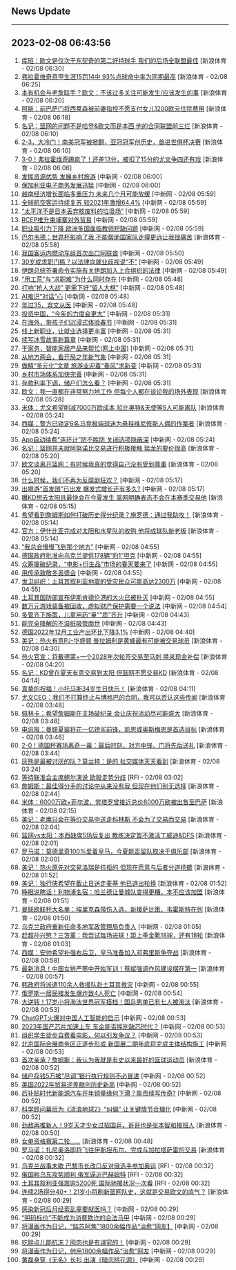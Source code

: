 ## News Update
---
2023-02-08 06:43:56
---
1. <a target="_blank" href="https://k.sina.cn/article_2018499075_784fda0302001lgwm.html?from=sports&subch=osport">库班：欧文是仅次于东契奇的第二好持球手 我们的后场全联盟最佳</a> [新浪体育 - 02/08 06:30]
2. <a target="_blank" href="https://k.sina.cn/article_2018499075_784fda0302001lgwk.html?from=sports&subch=osport">弗拉霍维奇意甲生涯15罚14中 93%点球命中率为同期最高</a> [新浪体育 - 02/08 06:25]
3. <a target="_blank" href="https://k.sina.cn/article_2018499075_784fda0302001lgwi.html?from=sports&subch=osport">本有机会与老詹联手？欧文：不该过多关注可能发生/应该发生的事</a> [新浪体育 - 02/08 06:20]
4. <a target="_blank" href="https://k.sina.cn/article_2018499075_784fda0302001lgwh.html?from=sports&subch=osport">阿斯：前巴萨门将西莱森被前妻指控不愿支付女儿1200欧元住院费用</a> [新浪体育 - 02/08 06:18]
5. <a target="_blank" href="https://k.sina.cn/article_2018499075_784fda0302001lgwe.html?from=sports&subch=osport">名记：篮网的问题不是哈登&欧文而是本西 他的合同联盟前三烂</a> [新浪体育 - 02/08 06:10]
6. <a target="_blank" href="https://k.sina.cn/article_2834321443_a8f0502300100y5q6.html?from=sports&subch=global">2-3，大冷门！南美冠军被掀翻，亚冠冠军创历史，首进世俱杯决赛</a> [新浪体育 - 02/08 06:10]
7. <a target="_blank" href="https://k.sina.cn/article_1436416680_559dfaa8001015xzi.html?from=sports&subch=global">3-0！弗拉霍维奇踢疯了！还差13分，被扣了15分的尤文争四还有戏</a> [新浪体育 - 02/08 06:06]
8. <a target="_blank" href="http://www.chinanews.com//cj/2023/02-08/9949401.shtml">发挥资源优势 发展乡村旅游</a> [中新网 - 02/08 06:00]
9. <a target="_blank" href="http://www.chinanews.com//gj/2023/02-08/9949400.shtml">保加利亚电子商务发展迅猛</a> [中新网 - 02/08 06:00]
10. <a target="_blank" href="http://www.chinanews.com//gj/2023/02-08/9949398.shtml">越南经济增长面临多重压力 未来几个月可能放缓</a> [中新网 - 02/08 05:59]
11. <a target="_blank" href="http://www.chinanews.com//gj/2023/02-08/9949397.shtml">全球航空客运持续复苏 较2021年激增64.4%</a> [中新网 - 02/08 05:59]
12. <a target="_blank" href="http://www.chinanews.com//gj/2023/02-08/9949395.shtml">“太平洋不是日本丢弃核废料的垃圾场”</a> [中新网 - 02/08 05:59]
13. <a target="_blank" href="http://www.chinanews.com//gj/2023/02-08/9949399.shtml">RCEP推升柬埔寨对外贸易</a> [中新网 - 02/08 05:59]
14. <a target="_blank" href="http://www.chinanews.com//gj/2023/02-08/9949396.shtml">职业吸引力下降 欧洲多国面临教师短缺问题</a> [中新网 - 02/08 05:59]
15. <a target="_blank" href="https://k.sina.cn/article_2018499075_784fda0302001lgwb.html?from=sports&subch=osport">巴尔韦德：世界杯影响了我 不能帮助国家队走得更远让我很痛苦</a> [新浪体育 - 02/08 05:58]
16. <a target="_blank" href="http://www.chinanews.com//cj/2023/02-08/9949393.shtml">我国客运内燃动车组首次出口阿联酋</a> [中新网 - 02/08 05:50]
17. <a target="_blank" href="http://www.chinanews.com//sh/2023/02-08/9949391.shtml">30岁成求职门槛？以法律向就业歧视说“不”</a> [中新网 - 02/08 05:49]
18. <a target="_blank" href="http://www.chinanews.com//gj/2023/02-08/9949392.shtml">伊朗总统签署命令实施有关伊朗加入上合组织的法律</a> [中新网 - 02/08 05:49]
19. <a target="_blank" href="http://www.chinanews.com//sh/2023/02-08/9949390.shtml">“用工荒”与“求职难”为什么同时存在</a> [中新网 - 02/08 05:48]
20. <a target="_blank" href="http://www.chinanews.com//sh/2023/02-08/9949389.shtml">打响“抢人大战” 更需下好“留人大棋”</a> [中新网 - 02/08 05:48]
21. <a target="_blank" href="http://www.chinanews.com//sh/2023/02-08/9949388.shtml">AI难识“对话”心</a> [中新网 - 02/08 05:48]
22. <a target="_blank" href="http://www.chinanews.com//sh/2023/02-08/9949387.shtml">年过35，弃文从医</a> [中新网 - 02/08 05:48]
23. <a target="_blank" href="http://www.chinanews.com//cj/2023/02-08/9949384.shtml">投资中国，“今年的力度会更大”</a> [中新网 - 02/08 05:31]
24. <a target="_blank" href="http://www.chinanews.com//hr/2023/02-08/9949379.shtml">在海外，带孩子们沉浸式体验春节</a> [中新网 - 02/08 05:31]
25. <a target="_blank" href="http://www.chinanews.com//cj/2023/02-08/9949383.shtml">线上新职业，让就业选择更丰富</a> [中新网 - 02/08 05:31]
26. <a target="_blank" href="http://www.chinanews.com//ty/2023/02-08/9949385.shtml">续写冰雪故事新篇章</a> [中新网 - 02/08 05:31]
27. <a target="_blank" href="http://www.chinanews.com//cj/2023/02-08/9949382.shtml">干家务，智能家居产品来帮忙(网上中国)</a> [中新网 - 02/08 05:31]
28. <a target="_blank" href="http://www.chinanews.com//gn/2023/02-08/9949378.shtml">从地方两会，看开局之年新气象</a> [中新网 - 02/08 05:31]
29. <a target="_blank" href="http://www.chinanews.com//cj/2023/02-08/9949381.shtml">做精“多元化”文章 旅游业迎着“春风”求新变</a> [中新网 - 02/08 05:31]
30. <a target="_blank" href="http://www.chinanews.com//cj/2023/02-08/9949386.shtml">乡村市场体系加快完善</a> [中新网 - 02/08 05:31]
31. <a target="_blank" href="http://www.chinanews.com//cj/2023/02-08/9949380.shtml">存款利率下调，储户们怎么看？</a> [中新网 - 02/08 05:31]
32. <a target="_blank" href="https://k.sina.cn/article_2018499075_784fda0302001lgvv.html?from=sports&subch=osport">欧文：我一直都在非常努力地工作 但每个人都在谈论我的场外表现</a> [新浪体育 - 02/08 05:28]
33. <a target="_blank" href="https://k.sina.cn/article_2018499075_784fda0302001lgvs.html?from=sports&subch=osport">米体：尤文希望削减7000万欧成本 拉比奥特&天使等5人可能离队</a> [新浪体育 - 02/08 05:24]
34. <a target="_blank" href="https://k.sina.cn/article_2018499075_784fda0302001lgvr.html?from=sports&subch=osport">西媒：警方已锁定6名马竞极端球迷为悬挂维尼修斯人偶的作案者</a> [新浪体育 - 02/08 05:24]
35. <a target="_blank" href="http://www.chinanews.com//sh/2023/02-08/9949377.shtml">App自动续费“连环计”防不胜防 关闭选项隐蔽深</a> [中新网 - 02/08 05:24]
36. <a target="_blank" href="https://k.sina.cn/article_2018499075_784fda0302001lgvp.html?from=sports&subch=osport">名记：篮网并未就阿努诺比交易进行积极接触 猛龙的要价很高</a> [新浪体育 - 02/08 05:20]
37. <a target="_blank" href="https://k.sina.cn/article_2018499075_784fda0302001lgvo.html?from=sports&subch=osport">欧文谈离开篮网：有时候我真的觉得自己没有受到尊重</a> [新浪体育 - 02/08 05:20]
38. <a target="_blank" href="http://www.chinanews.com//cul/2023/02-08/9949375.shtml">什么时候，我们不再为反腐剧狂欢？</a> [中新网 - 02/08 05:17]
39. <a target="_blank" href="http://www.chinanews.com//sh/2023/02-08/9949376.shtml">出境游“首发团”已出发 爆发式增长还有多久?</a> [中新网 - 02/08 05:17]
40. <a target="_blank" href="https://k.sina.cn/article_7300843333_1b32a0745001012i44.html?from=sports&subch=nba">曝KD想去太阳且最快会在今夏发生 篮网明确表态不会在本赛季交易他</a> [新浪体育 - 02/08 05:15]
41. <a target="_blank" href="https://k.sina.cn/article_2018499075_784fda0302001lgvn.html?from=sports&subch=osport">希望看到詹姆斯如何打破历史得分纪录？施罗德：通过我助攻！</a> [新浪体育 - 02/08 05:14]
42. <a target="_blank" href="https://k.sina.cn/article_2018499075_784fda0302001lgvm.html?from=sports&subch=osport">官方：伊什比亚完成对太阳和水星队的收购 他将成球队新老板</a> [新浪体育 - 02/08 05:14]
43. <a target="_blank" href="http://www.chinanews.com//ty/2023/02-08/9949370.shtml">“我总会慢慢飞到那个地方”</a> [中新网 - 02/08 04:55]
44. <a target="_blank" href="http://www.chinanews.com//gj/2023/02-08/9949373.shtml">德国政府批准向乌克兰提供178辆“豹1”坦克</a> [中新网 - 02/08 04:55]
45. <a target="_blank" href="http://www.chinanews.com//cul/2023/02-08/9949369.shtml">众筹屡破纪录，“电影+衍生品”市场的春天要来了</a> [中新网 - 02/08 04:55]
46. <a target="_blank" href="http://www.chinanews.com//gn/2023/02-08/9949371.shtml">用传承致敬冬奥盛会</a> [中新网 - 02/08 04:55]
47. <a target="_blank" href="http://www.chinanews.com//gj/2023/02-08/9949374.shtml">世卫组织：土耳其叙利亚地震的受灾民众可能高达2300万</a> [中新网 - 02/08 04:55]
48. <a target="_blank" href="http://www.chinanews.com//gj/2023/02-08/9949372.shtml">土耳其国防部宣布伊斯肯德伦港的大火已被扑灭</a> [中新网 - 02/08 04:55]
49. <a target="_blank" href="http://www.chinanews.com//sh/2023/02-08/9949368.shtml">数万元游戏装备被回收，虚拟财产保护需要一个说法</a> [中新网 - 02/08 04:54]
50. <a target="_blank" href="http://www.chinanews.com//sh/2023/02-08/9949366.shtml">多管齐下施策，儿童用药“量”“质”齐升</a> [中新网 - 02/08 04:43]
51. <a target="_blank" href="http://www.chinanews.com//cj/2023/02-08/9949367.shtml">能完全降解的不湿纸吸管面世</a> [中新网 - 02/08 04:43]
52. <a target="_blank" href="http://www.chinanews.com//gj/2023/02-08/9949365.shtml">德国2022年12月工业产出环比下降3.1%</a> [中新网 - 02/08 04:40]
53. <a target="_blank" href="https://k.sina.cn/article_2018499075_784fda0302001lgv2.html?from=sports&subch=osport">美记：热火有意PJ-华盛顿 普拉姆利是黄蜂最有可能被交易球员</a> [新浪体育 - 02/08 04:30]
54. <a target="_blank" href="https://k.sina.cn/article_2018499075_784fda0302001lguz.html?from=sports&subch=osport">热火官宣：将戴德蒙+一个2028年次轮签交易至马刺 换来现金补偿</a> [新浪体育 - 02/08 04:20]
55. <a target="_blank" href="https://k.sina.cn/article_2018499075_784fda0302001lgux.html?from=sports&subch=osport">名记：KD曾在夏天有意交易到太阳 但篮网不愿交易KD</a> [新浪体育 - 02/08 04:14]
56. <a target="_blank" href="https://k.sina.cn/article_2018499075_784fda0302001lguw.html?from=sports&subch=osport">真挚的祝福！小托马斯34岁生日快乐！</a> [新浪体育 - 02/08 04:11]
57. <a target="_blank" href="https://k.sina.cn/article_2018499075_784fda0302001lgur.html?from=sports&subch=osport">尤文CEO：我们不打算终止与博格巴的合同，我可以否认这些传闻</a> [新浪体育 - 02/08 03:48]
58. <a target="_blank" href="https://k.sina.cn/article_2018499075_784fda0302001lguq.html?from=sports&subch=osport">佩林卡：希望詹姆斯在主场破纪录 会让庆祝活动尽可能盛大</a> [新浪体育 - 02/08 03:48]
59. <a target="_blank" href="https://k.sina.cn/article_2018499075_784fda0302001lgus.html?from=sports&subch=osport">电讯报：曼联夏窗将花一亿镑买前锋，凯恩或奥斯梅恩是首选目标</a> [新浪体育 - 02/08 03:46]
60. <a target="_blank" href="https://k.sina.cn/article_1436416680_559dfaa8001015xzd.html?from=sports&subch=global">2-0！德国杯赛场离奇一幕：最后时刻，对方中锋、门将先后送礼</a> [新浪体育 - 02/08 03:44]
61. <a target="_blank" href="https://k.sina.cn/article_2018499075_784fda0302001lgun.html?from=sports&subch=osport">灰熊是最被讨厌的队？莫兰特：是的 社交媒体天天看到</a> [新浪体育 - 02/08 03:24]
62. <a target="_blank" href="https://www.rfi.fr/cn/%E8%B4%A2%E7%BB%8F%E5%BF%AB%E8%AE%AF/20230207-%E9%B2%8D%E5%B0%94-%E4%BC%98%E4%BA%8E%E9%A2%84%E6%9C%9F%E7%BB%8F%E6%B5%8E%E6%95%B0%E6%8D%AE%E5%8F%AF%E8%83%BD%E4%BF%83%E4%BD%BF%E8%81%94%E5%87%86%E4%BC%9A%E6%8C%81%E7%BB%AD%E5%8D%87%E6%81%AF">等待联准会主席鲍尔演说   欧股走势分歧</a> [RFI - 02/08 03:02]
63. <a target="_blank" href="https://k.sina.cn/article_2018499075_784fda0302001lguk.html?from=sports&subch=osport">詹姆斯：最佳得分手的讨论中从来没有我 但现在他们别无选择</a> [新浪体育 - 02/08 02:44]
64. <a target="_blank" href="https://k.sina.cn/article_2018499075_784fda0302001lguh.html?from=sports&subch=osport">米体：6000万欧+菲尔波，劳塔罗曾接近总价8000万欧被出售至巴萨</a> [新浪体育 - 02/08 02:15]
65. <a target="_blank" href="https://k.sina.cn/article_2018499075_784fda0302001lgue.html?from=sports&subch=osport">美记：老鹰只会在等价交易中送走科林斯 不会为了交易而交易</a> [新浪体育 - 02/08 02:04]
66. <a target="_blank" href="https://k.sina.cn/article_2018499075_784fda0302001lguf.html?from=sports&subch=osport">篮网vs太阳：本西缺席5场后复出 教练决定暂不激活丁威迪&DFS</a> [新浪体育 - 02/08 02:01]
67. <a target="_blank" href="https://k.sina.cn/article_2018499075_784fda0302001lgud.html?from=sports&subch=osport">罗马诺：莫德里奇100%爱着皇马，今夏能否留队取决于俱乐部</a> [新浪体育 - 02/08 02:00]
68. <a target="_blank" href="https://k.sina.cn/article_2018499075_784fda0302001lguc.html?from=sports&subch=osport">美记：热火原先对交易洛瑞是抗拒的 但现在愿意与后者分道扬镳</a> [新浪体育 - 02/08 01:52]
69. <a target="_blank" href="https://k.sina.cn/article_2018499075_784fda0302001lgub.html?from=sports&subch=osport">美记：独行侠希望在截止日送走麦基 他已退出轮换</a> [新浪体育 - 02/08 01:52]
70. <a target="_blank" href="https://k.sina.cn/article_1510039900_5a01615c00100x71n.html?from=sports&subch=global">睁眼说瞎话！利物浦名宿：哈兰德让曼城队变得更糟，本不应该加盟</a> [新浪体育 - 02/08 01:51]
71. <a target="_blank" href="https://k.sina.cn/article_2018499075_784fda0302001lgu9.html?from=sports&subch=osport">曼联欧联杯大名单：埃里克森带伤入选，新援萨比策、韦霍斯特在列</a> [新浪体育 - 02/08 01:50]
72. <a target="_blank" href="http://www.chinanews.com//gj/2023/02-08/9949364.shtml">乌克兰政府重新任命多地军政管理局负责人</a> [中新网 - 02/08 01:05]
73. <a target="_blank" href="https://k.sina.cn/article_1436416680_559dfaa8001015xza.html?from=sports&subch=global">赶超孙兴慜？三笘薰：我尝试每场进球！距上季金靴18球，还有18轮</a> [新浪体育 - 02/08 01:03]
74. <a target="_blank" href="https://k.sina.cn/article_2018499075_784fda0302001lgtt.html?from=sports&subch=osport">西媒：安帅希望补强右后卫，皇马准备加入邓弗里斯争夺战</a> [新浪体育 - 02/08 00:58]
75. <a target="_blank" href="https://k.sina.cn/article_3181157500_bd9c9c7c02701mic1.html?from=sports&subch=osport">最新消息！中国女排严寒中开始军训！蔡斌强调作风建设摆在第一</a> [新浪体育 - 02/08 00:57]
76. <a target="_blank" href="http://www.chinanews.com//gj/2023/02-08/9949362.shtml">韩政府将派遣110余人救援队赴土耳其救灾</a> [中新网 - 02/08 00:55]
77. <a target="_blank" href="http://www.chinanews.com//gj/2023/02-08/9949363.shtml">俄罗斯一居民楼发生爆炸致4人死亡</a> [中新网 - 02/08 00:54]
78. <a target="_blank" href="https://k.sina.cn/article_3181157500_bd9c9c7c02701mic0.html?from=sports&subch=osport">大逆转！17岁小将淘汰世界冠军搭档！国乒男单已有七人被淘汰</a> [新浪体育 - 02/08 00:53]
79. <a target="_blank" href="http://www.chinanews.com//cj/2023/02-08/9949360.shtml">ChatGPT火爆对中国人工智能的启示</a> [中新网 - 02/08 00:53]
80. <a target="_blank" href="http://www.chinanews.com//cj/2023/02-08/9949358.shtml">2023年国产芯片加速上车 车企能否挥别缺芯时代？</a> [中新网 - 02/08 00:53]
81. <a target="_blank" href="http://www.chinanews.com//sh/2023/02-08/9949359.shtml">组织学生徒步自费看电影，何以引发争议？</a> [中新网 - 02/08 00:53]
82. <a target="_blank" href="http://www.chinanews.com//cj/2023/02-08/9949361.shtml">北京国际会展商务区正逐步形成 新国展二期年底将完成主体结构施工</a> [中新网 - 02/08 00:53]
83. <a target="_blank" href="https://k.sina.cn/article_2018499075_784fda0302001lgts.html?from=sports&subch=osport">首次亲承？詹姆斯：我认为我就是有史以来最好的篮球运动员</a> [新浪体育 - 02/08 00:52]
84. <a target="_blank" href="http://www.chinanews.com//cj/2023/02-08/9949355.shtml">储户存钱5万被“尽调”银行执行规则不必冒进</a> [中新网 - 02/08 00:52]
85. <a target="_blank" href="http://www.chinanews.com//gj/2023/02-08/9949354.shtml">美国2022年贸易逆差额创历史新高</a> [中新网 - 02/08 00:52]
86. <a target="_blank" href="http://www.chinanews.com//cj/2023/02-08/9949357.shtml">后补贴时代新能源汽车开年销量缘何下滑？能否续写传奇?</a> [中新网 - 02/08 00:52]
87. <a target="_blank" href="http://www.chinanews.com//cul/2023/02-08/9949356.shtml">科学顾问幕后为《流浪地球2》“纠偏” 让关键情节合理化</a> [中新网 - 02/08 00:52]
88. <a target="_blank" href="https://k.sina.cn/article_3181157500_bd9c9c7c02701mic2.html?from=sports&subch=osport">劲敌再推新人！9岁天才少女过招国乒，哥哥也是张本智和接班人</a> [新浪体育 - 02/08 00:50]
89. <a target="_blank" href="https://k.sina.cn/article_6320391439_m178b9850f03300z2ns.html?from=sports&subch=osport">女单资格赛第二轮……</a> [新浪体育 - 02/08 00:48]
90. <a target="_blank" href="https://k.sina.cn/article_2018499075_784fda0302001lgtl.html?from=sports&subch=osport">罗马诺：扎尼奥洛即将飞往伊斯坦布尔，完成与加拉塔萨雷的交易</a> [新浪体育 - 02/08 00:32]
91. <a target="_blank" href="https://www.rfi.fr/cn/%E8%B4%A2%E7%BB%8F%E5%BF%AB%E8%AE%AF/20230207-%E7%AD%89%E5%BE%85%E8%81%94%E5%87%86%E4%BC%9A%E4%B8%BB%E5%B8%AD%E9%B2%8D%E5%B0%94%E6%BC%94%E8%AF%B4-%E6%AC%A7%E8%82%A1%E8%B5%B0%E5%8A%BF%E5%88%86%E6%AD%A7">乌克兰战事未歇 巴黎市长改口反对俄选手参加奥运</a> [RFI - 02/08 00:32]
92. <a target="_blank" href="https://www.rfi.fr/cn/%E5%9B%BD%E9%99%85%E6%8A%A5%E9%81%93/20230207-%E5%9C%9F%E8%80%B3%E5%85%B6%E5%8F%99%E5%88%A9%E4%BA%9A%E5%BC%BA%E9%9C%87%E9%80%BE5200%E6%AD%BB-%E5%9B%BD%E9%99%85%E9%A9%B0%E6%8F%B4%E7%8A%B6%E5%86%B5%E4%B8%80%E6%AC%A1%E7%9C%8B">俄国称乌东攻势顺利  俄军逼近巴赫姆特</a> [RFI - 02/08 00:32]
93. <a target="_blank" href="https://www.rfi.fr/cn/%E8%BF%90%E5%8A%A8%E5%A4%A9%E5%9C%B0/20230207-%E4%B9%8C%E5%85%8B%E5%85%B0%E6%88%98%E4%BA%8B%E6%9C%AA%E6%AD%87-%E5%B7%B4%E9%BB%8E%E5%B8%82%E9%95%BF%E6%94%B9%E5%8F%A3%E5%8F%8D%E5%AF%B9%E4%BF%84%E9%80%89%E6%89%8B%E5%8F%82%E5%8A%A0%E5%A5%A5%E8%BF%90">土耳其叙利亚强震逾5200死 国际驰援状况一次看</a> [RFI - 02/08 00:32]
94. <a target="_blank" href="https://k.sina.cn/article_3181157500_bd9c9c7c02701mibk.html?from=sports&subch=osport">连续2场得分40+！21岁小将刷新篮网队史，这就是交易欧文的底气？</a> [新浪体育 - 02/08 00:29]
95. <a target="_blank" href="http://www.chinanews.com//sh/2023/02-08/9949353.shtml">感染新冠后月经紊乱需要就医吗？</a> [中新网 - 02/08 00:29]
96. <a target="_blank" href="http://www.chinanews.com//sh/2023/02-08/9949349.shtml">“明码标价”不能成为消费欺诈的合法马甲</a> [中新网 - 02/08 00:29]
97. <a target="_blank" href="http://www.chinanews.com//sh/2023/02-08/9949350.shtml">将漫画作为日记，“姑苏阿焦”1800余幅作品“治愈”网友】</a> [中新网 - 02/08 00:29]
98. <a target="_blank" href="http://www.chinanews.com//sh/2023/02-08/9949352.shtml">吃胖点儿能抗冻？囤肉也是有讲究的！</a> [中新网 - 02/08 00:29]
99. <a target="_blank" href="http://www.chinanews.com//sh/2023/02-08/9949350.shtml">将漫画作为日记，他用1800余幅作品“治愈”网友</a> [中新网 - 02/08 00:29]
100. <a target="_blank" href="http://www.chinanews.com//cul/2023/02-08/9949351.shtml">黄磊身穿《无名》长衫 出演《暗恋桃花源》</a> [中新网 - 02/08 00:29]
